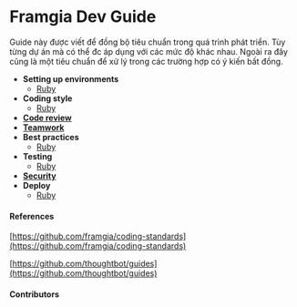 Framgia Dev Guide
===

Guide này được viết để đồng bộ tiêu chuẩn trong quá trình phát triển.
Tùy từng dự án mà có thể đc áp dụng với các mức độ khác nhau.
Ngoài ra đây cũng là một tiêu chuẩn để xử lý trong các trường hợp có ý kiến bất đồng.

- **Setting up environments**
    - [Ruby](/setup/ruby.md)
- **Coding style**
    - [Ruby](/style/ruby.md)
- [**Code review**](/code_review/index.md)
- [**Teamwork**](/teamwork/index.md)
- **Best practices**
    - [Ruby](/best_practices/ruby.md)
- **Testing**
    - [Ruby](/testing/ruby.md)
- [**Security**](/security/index.md)
- **Deploy**
    - [Ruby](/deploy/ruby.md)

#### References

[https://github.com/framgia/coding-standards](https://github.com/framgia/coding-standards)

[https://github.com/thoughtbot/guides](https://github.com/thoughtbot/guides)

#### Contributors
